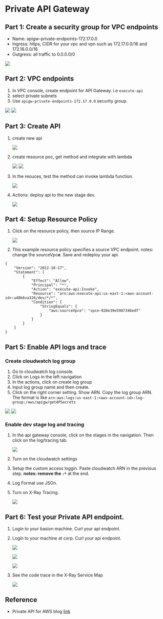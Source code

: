 # Private API Gateway

## Part 1: Create a security group for VPC endpoints

* Name: apigw-private-endpoints-172.17.0.0
* Ingress: https, CIDR for your vpc and vpn such as 172.17.0.0/16 and 172.16.0.0/16
* Outgress: all traffic to 0.0.0.0/0

![](./images/13.png)

## Part 2: VPC endpoints
1. In VPC console, create endpoint for API Gateway. i.e `execute-api`
2. select private subnets
3. Use `apigw-private-endpoints-172.17.0.0` security group.

![](./images/01.png)
![](./images/02.png)

## Part 3: Create API

1. create new api
   
   ![](./images/00.png)
   
2. create resource poc, get method and integrate with lambda
   
   ![](./images/04.png)
   ![](./images/05.png)
   
3. In the reouces, test the method can invoke lambda function.

   ![](./images/06.png)
   
3. Actions: deploy api to the new stage dev.

   ![](./images/07.png)  
      
## Part 4: Setup Resource Policy

1. Click on the resource policy, then source IP Range.

   ![](./images/03.png)

2. This example resource policy specifies a source VPC endpoint. notes: change the sourceVpc**e**. Save and redeploy your api.

```
{
    "Version": "2012-10-17",
    "Statement": [
        {
            "Effect": "Allow",
            "Principal": "*",
            "Action": "execute-api:Invoke",
            "Resource": "arn:aws:execute-api:us-east-1:<aws-account-id>:u48k6va326/dev/*/*",
            "Condition": {
                "StringEquals": {
                    "aws:sourceVpce": "vpce-028e39e5987346edf"
                }
            }
        }
    ]
}
```

## Part 5: Enable API logs and trace

### Create cloudwatch log group
1. Go to cloudwatch log console.
2. Click on Logs in the left navigation
3. In the actions, click on create log group
4. Input log group name and then create.
5. Click on the right corner setting. Show ARN. Copy the log group ARN. The format is like `arn:aws:logs:us-east-1:<aws-account-id>:log-group:/aws/apigw/getAPSecrets` 

![](./images/09.png)
![](./images/10.png)

### Enable dev stage log and tracing
1. In the api gateway console, click on the stages in the navigation. Then click on the log/tracing tab.

	![](./images/11.png)

2. Turn on the cloudwatch settings
3. Setup the custom access loggin. Paste cloudwatch ARN in the previous step. **notes: remove the `:*`** at the end.
4. Log Format use JSOn.
5. Turn on X-Ray Tracing.

	![](./images/12.png)

## Part 6: Test your Private API endpoint.
1. Login to your basion machine. Curl your api endpoint.
2. Login to your machine at corp. Curl your api endpoint.

	![](./images/14.png)

	![](./images/15.png)

	![](./images/16.png)

3. See the code trace in the X-Ray Service Map

	![](./images/17.png)


## Reference
* Private API for AWS blog [link](https://aws.amazon.com/blogs/compute/introducing-amazon-api-gateway-private-endpoints/)